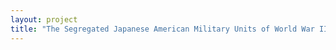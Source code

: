 ```yaml
--- 
layout: project 
title: "The Segregated Japanese American Military Units of World War II: Digitizing and Providing Access to Veteran Oral Histories" 
---
```




